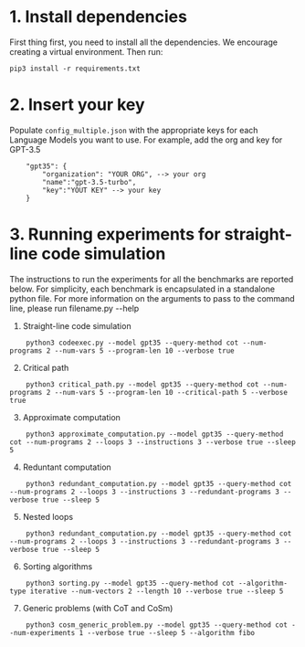 # 1. Install dependencies
First thing first, you need to install all the dependencies. 
We encourage creating a virtual environment.
Then run:
```
pip3 install -r requirements.txt
```

# 2. Insert your key
Populate `config_multiple.json` with the appropriate keys for each Language Models you want to use.
For example, add the org and key for GPT-3.5
```
    "gpt35": {
        "organization": "YOUR ORG", --> your org
        "name":"gpt-3.5-turbo",
        "key":"YOUT KEY" --> your key
    }
```

# 3. Running experiments for straight-line code simulation
The instructions to run the experiments for all the benchmarks are reported below.
For simplicity, each benchmark is encapsulated in a standalone python file.
For more information on the arguments to pass to the command line, please run filename.py --help

1. Straight-line code simulation
```
    python3 codeexec.py --model gpt35 --query-method cot --num-programs 2 --num-vars 5 --program-len 10 --verbose true
```

2. Critical path
```
    python3 critical_path.py --model gpt35 --query-method cot --num-programs 2 --num-vars 5 --program-len 10 --critical-path 5 --verbose true
```

3. Approximate computation
```
    python3 approximate_computation.py --model gpt35 --query-method cot --num-programs 2 --loops 3 --instructions 3 --verbose true --sleep 5
```

4. Reduntant computation
```
    python3 redundant_computation.py --model gpt35 --query-method cot --num-programs 2 --loops 3 --instructions 3 --redundant-programs 3 --verbose true --sleep 5
```

5. Nested loops
```
    python3 redundant_computation.py --model gpt35 --query-method cot --num-programs 2 --loops 3 --instructions 3 --redundant-programs 3 --verbose true --sleep 5

```

6. Sorting algorithms
```
    python3 sorting.py --model gpt35 --query-method cot --algorithm-type iterative --num-vectors 2 --length 10 --verbose true --sleep 5
```

7. Generic problems (with CoT and CoSm)
```
    python3 cosm_generic_problem.py --model gpt35 --query-method cot --num-experiments 1 --verbose true --sleep 5 --algorithm fibo
```